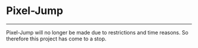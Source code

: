 # Pixel-Jump

--------------
Pixel-Jump will no longer be made due to restrictions and time reasons. So therefore this project has come to a stop.
